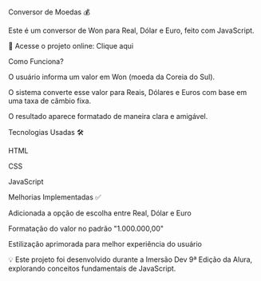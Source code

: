 Conversor de Moedas 💰



Este é um conversor de Won para Real, Dólar e Euro, feito com JavaScript.

🚀 Acesse o projeto online: Clique aqui

Como Funciona?

O usuário informa um valor em Won (moeda da Coreia do Sul).

O sistema converte esse valor para Reais, Dólares e Euros com base em uma taxa de câmbio fixa.

O resultado aparece formatado de maneira clara e amigável.

Tecnologias Usadas 🛠

HTML

CSS

JavaScript

Melhorias Implementadas ✅

Adicionada a opção de escolha entre Real, Dólar e Euro

Formatação do valor no padrão "1.000.000,00"

Estilização aprimorada para melhor experiência do usuário

💡 Este projeto foi desenvolvido durante a Imersão Dev 9ª Edição da Alura, explorando conceitos fundamentais de JavaScript.
